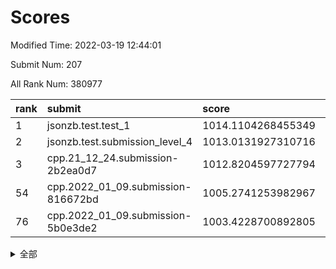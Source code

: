 # Scores

Modified Time: 2022-03-19 12:44:01

Submit Num: 207

All Rank Num: 380977

| rank |               submit               |       score        |       sigma        | pk_num |
| :--- | :--------------------------------- | :----------------- | :----------------- | :----- |
| 1    | jsonzb.test.test_1                 | 1014.1104268455349 | 0.8228027796894133 | 7363   |
| 2    | jsonzb.test.submission_level_4     | 1013.0131927310716 | 0.8041549011400068 | 7361   |
| 3    | cpp.21_12_24.submission-2b2ea0d7   | 1012.8204597727794 | 0.820004266528888  | 7357   |
| 54   | cpp.2022_01_09.submission-816672bd | 1005.2741253982967 | 0.7165110692106463 | 7364   |
| 76   | cpp.2022_01_09.submission-5b0e3de2 | 1003.4228700892805 | 0.7109133163691337 | 7366   |


<details>
<summary>全部</summary>

| rank |                 submit                 |       score        |       sigma        | pk_num |
| :--- | :------------------------------------- | :----------------- | :----------------- | :----- |
| 1    | jsonzb.test.test_1                     | 1014.1104268455349 | 0.8228027796894133 | 7363   |
| 2    | jsonzb.test.submission_level_4         | 1013.0131927310716 | 0.8041549011400068 | 7361   |
| 3    | cpp.21_12_24.submission-2b2ea0d7       | 1012.8204597727794 | 0.820004266528888  | 7357   |
| 4    | gobigger.level_3.submission_level_3_40 | 1012.5078758674956 | 0.7808016257092422 | 7363   |
| 5    | gobigger.level_3.submission_level_3_37 | 1011.8561623457986 | 0.7801459561471668 | 7361   |
| 6    | gobigger.level_3.submission_level_3_29 | 1011.7037941086996 | 0.7945526031021255 | 7359   |
| 7    | gobigger.level_3.submission_level_3_5  | 1011.1903604137196 | 0.7846851182890857 | 7362   |
| 8    | gobigger.level_3.submission_level_3_46 | 1011.1746379977183 | 0.7859941593457417 | 7361   |
| 9    | gobigger.level_3.submission_level_3_33 | 1011.1604622431644 | 0.7865777367373522 | 7361   |
| 10   | gobigger.level_3.submission_level_3_18 | 1011.0559906326374 | 0.7520389797984719 | 7356   |
| 11   | gobigger.level_3.submission_level_3_41 | 1011.048873073515  | 0.7517543831998168 | 7360   |
| 12   | gobigger.level_3.submission_level_3_44 | 1010.9678966626032 | 0.7639631654769472 | 7364   |
| 13   | gobigger.level_3.submission_level_3_17 | 1010.9433864036423 | 0.778782080387688  | 7365   |
| 14   | gobigger.level_3.submission_level_3_15 | 1010.9340616783471 | 0.7662815437293758 | 7361   |
| 15   | gobigger.level_3.submission_level_3_39 | 1010.8691773405279 | 0.7540384665067746 | 7360   |
| 16   | gobigger.level_3.submission_level_3_25 | 1010.8504597707129 | 0.7641653979634253 | 7361   |
| 17   | gobigger.level_3.submission_level_3_2  | 1010.8398002914626 | 0.7552856765453865 | 7353   |
| 18   | gobigger.level_3.submission_level_3_28 | 1010.8015911272685 | 0.7629412156994914 | 7364   |
| 19   | gobigger.level_3.submission_level_3_27 | 1010.5212092099728 | 0.7666460421884194 | 7366   |
| 20   | gobigger.level_3.submission_level_3_42 | 1010.5102637675044 | 0.7632377453110534 | 7361   |
| 21   | gobigger.level_3.submission_level_3_21 | 1010.469891881945  | 0.7709870180744087 | 7363   |
| 22   | gobigger.level_3.submission_level_3_31 | 1010.4178285447207 | 0.7575075538895297 | 7363   |
| 23   | gobigger.level_3.submission_level_3_14 | 1010.3934482544336 | 0.7825680350480653 | 7356   |
| 24   | gobigger.level_3.submission_level_3_6  | 1010.3869386945826 | 0.7622126644792717 | 7359   |
| 25   | gobigger.level_3.submission_level_3_3  | 1010.3692061229333 | 0.7614350018215833 | 7359   |
| 26   | gobigger.level_3.submission_level_3_9  | 1010.3243313481585 | 0.7611007219940995 | 7361   |
| 27   | gobigger.level_3.submission_level_3_11 | 1010.3039284282106 | 0.7694180404704479 | 7364   |
| 28   | gobigger.level_3.submission_level_3_24 | 1010.2414961419906 | 0.7498308866601979 | 7356   |
| 29   | gobigger.level_3.submission_level_3_16 | 1010.2398378960801 | 0.7812947162837308 | 7359   |
| 30   | gobigger.level_3.submission_level_3_49 | 1010.2292526151026 | 0.7748397988422705 | 7360   |
| 31   | gobigger.level_3.submission_level_3_36 | 1010.1621733615218 | 0.7658235277559967 | 7356   |
| 32   | gobigger.level_3.submission_level_3_19 | 1010.148418128482  | 0.7677615652971116 | 7359   |
| 33   | gobigger.level_3.submission_level_3_43 | 1010.134576164887  | 0.7493733302919389 | 7365   |
| 34   | gobigger.level_3.submission_level_3_10 | 1010.1101345974405 | 0.7689475901001894 | 7356   |
| 35   | gobigger.level_3.submission_level_3_22 | 1009.9608638023063 | 0.7610401318689809 | 7358   |
| 36   | gobigger.level_3.submission_level_3_23 | 1009.9591447294762 | 0.7558976282945615 | 7362   |
| 37   | gobigger.level_3.submission_level_3_0  | 1009.9203227660279 | 0.756889315236373  | 7358   |
| 38   | gobigger.level_3.submission_level_3_34 | 1009.8147622230457 | 0.7475389578049632 | 7365   |
| 39   | gobigger.level_3.submission_level_3_7  | 1009.8022809929918 | 0.7467973233698644 | 7366   |
| 40   | gobigger.level_3.submission_level_3_38 | 1009.7186484937389 | 0.7650765465865117 | 7358   |
| 41   | gobigger.level_3.submission_level_3_26 | 1009.6206841182817 | 0.7751230613119742 | 7362   |
| 42   | gobigger.level_3.submission_level_3_48 | 1009.5830342645169 | 0.7662960483257979 | 7358   |
| 43   | gobigger.level_3.submission_level_3_4  | 1009.5181339648126 | 0.7424815539112752 | 7361   |
| 44   | gobigger.level_3.submission_level_3_45 | 1009.49185012577   | 0.7444402992715705 | 7363   |
| 45   | gobigger.level_3.submission_level_3_8  | 1009.4732303304866 | 0.7679405497436668 | 7363   |
| 46   | gobigger.level_3.submission_level_3_20 | 1009.2118434722767 | 0.7422062753968532 | 7364   |
| 47   | gobigger.level_3.submission_level_3_30 | 1009.2069098422429 | 0.7460483317021517 | 7365   |
| 48   | gobigger.level_3.submission_level_3_1  | 1009.1217095103405 | 0.7818959820228621 | 7362   |
| 49   | gobigger.level_3.submission_level_3_12 | 1008.7765293954162 | 0.7510597709812464 | 7365   |
| 50   | gobigger.level_3.submission_level_3_47 | 1008.4914252502714 | 0.7605005770874214 | 7362   |
| 51   | gobigger.level_3.submission_level_3_32 | 1008.4564299632094 | 0.7505404759268696 | 7359   |
| 52   | gobigger.level_3.submission_level_3_35 | 1008.115666101126  | 0.7368367199525512 | 7362   |
| 53   | gobigger.level_3.submission_level_3_13 | 1007.9445335523307 | 0.7174867603652594 | 7364   |
| 54   | cpp.2022_01_09.submission-816672bd     | 1005.2741253982967 | 0.7165110692106463 | 7364   |
| 55   | gobigger.level_1.submission_level_1_3  | 1005.2017634930368 | 0.7216800688026536 | 7361   |
| 56   | gobigger.level_1.submission_level_1_34 | 1005.033724181767  | 0.7393201427277573 | 7363   |
| 57   | gobigger.level_1.submission_level_1_26 | 1004.9902586828914 | 0.7260177975163102 | 7363   |
| 58   | gobigger.level_1.submission_level_1_43 | 1004.7403640895425 | 0.7102672794948458 | 7365   |
| 59   | gobigger.level_1.submission_level_1_5  | 1004.7120999943633 | 0.723292805955498  | 7357   |
| 60   | gobigger.level_1.submission_level_1_28 | 1004.3762509527015 | 0.7177829263999357 | 7358   |
| 61   | gobigger.level_1.submission_level_1_49 | 1004.3038707122869 | 0.7082848986835311 | 7358   |
| 62   | gobigger.level_1.submission_level_1_25 | 1004.2998087425775 | 0.7187291642988407 | 7364   |
| 63   | gobigger.level_1.submission_level_1_46 | 1004.1047742468554 | 0.7150513300966274 | 7360   |
| 64   | gobigger.level_1.submission_level_1_36 | 1003.9975119167032 | 0.719049973668735  | 7360   |
| 65   | gobigger.level_1.submission_level_1_32 | 1003.9596243908305 | 0.7101537248182053 | 7361   |
| 66   | gobigger.level_1.submission_level_1_37 | 1003.9034995296611 | 0.7074758096697994 | 7366   |
| 67   | gobigger.level_1.submission_level_1_19 | 1003.8937268366153 | 0.7292840755964486 | 7364   |
| 68   | gobigger.level_1.submission_level_1_7  | 1003.8613840239693 | 0.719812777493005  | 7361   |
| 69   | gobigger.level_1.submission_level_1_22 | 1003.8476380094983 | 0.7090549875676064 | 7363   |
| 70   | gobigger.level_1.submission_level_1_8  | 1003.7464122096727 | 0.7132602926772872 | 7362   |
| 71   | gobigger.level_1.submission_level_1_40 | 1003.7159264794694 | 0.7225876917300889 | 7359   |
| 72   | gobigger.level_1.submission_level_1_45 | 1003.6450395675766 | 0.7200138626604777 | 7363   |
| 73   | gobigger.level_1.submission_level_1_9  | 1003.6262831363078 | 0.7176976856095935 | 7359   |
| 74   | gobigger.level_1.submission_level_1_29 | 1003.55379907144   | 0.7164160011494533 | 7364   |
| 75   | gobigger.level_1.submission_level_1_35 | 1003.5183309316577 | 0.7170242436044193 | 7361   |
| 76   | cpp.2022_01_09.submission-5b0e3de2     | 1003.4228700892805 | 0.7109133163691337 | 7366   |
| 77   | gobigger.level_1.submission_level_1_20 | 1003.3403913208982 | 0.7113862502907298 | 7363   |
| 78   | gobigger.level_1.submission_level_1_38 | 1003.2769365504865 | 0.7134016071487471 | 7358   |
| 79   | gobigger.level_1.submission_level_1_14 | 1003.2544483611695 | 0.7148985427578303 | 7362   |
| 80   | gobigger.level_1.submission_level_1_21 | 1003.2300229639998 | 0.7227627509282714 | 7365   |
| 81   | gobigger.level_1.submission_level_1_18 | 1003.1426190807567 | 0.7209669947789287 | 7365   |
| 82   | gobigger.level_1.submission_level_1_27 | 1003.0684863583256 | 0.7114736093554153 | 7359   |
| 83   | gobigger.level_1.submission_level_1_17 | 1003.0532482531978 | 0.7138731802151356 | 7369   |
| 84   | gobigger.level_1.submission_level_1_1  | 1003.0490154091451 | 0.7238314177026081 | 7367   |
| 85   | gobigger.level_1.submission_level_1_16 | 1003.0429567655879 | 0.7290062077384888 | 7364   |
| 86   | gobigger.level_1.submission_level_1_24 | 1002.9969413924752 | 0.72589946603881   | 7361   |
| 87   | gobigger.level_1.submission_level_1_15 | 1002.9587487144786 | 0.7200468232455913 | 7362   |
| 88   | gobigger.level_1.submission_level_1_6  | 1002.9567538687105 | 0.7239587650934608 | 7365   |
| 89   | gobigger.level_1.submission_level_1_23 | 1002.91199154806   | 0.7298807705559117 | 7361   |
| 90   | gobigger.level_1.submission_level_1_47 | 1002.8782834880602 | 0.7114025740513535 | 7367   |
| 91   | gobigger.level_1.submission_level_1_33 | 1002.8415049476099 | 0.7122858093181896 | 7363   |
| 92   | gobigger.level_1.submission_level_1_11 | 1002.7681475617561 | 0.7145919632821429 | 7367   |
| 93   | gobigger.level_1.submission_level_1_13 | 1002.7299223621318 | 0.721616456255381  | 7364   |
| 94   | gobigger.level_1.submission_level_1_48 | 1002.6860402274848 | 0.7122394494265462 | 7362   |
| 95   | gobigger.level_1.submission_level_1_31 | 1002.5881417148549 | 0.7204927866369596 | 7365   |
| 96   | gobigger.level_1.submission_level_1_44 | 1002.5741639210408 | 0.7294198822939941 | 7364   |
| 97   | gobigger.level_1.submission_level_1_10 | 1002.5156509789996 | 0.7290477316744064 | 7357   |
| 98   | gobigger.level_1.submission_level_1_0  | 1002.4800232506179 | 0.710956859957779  | 7361   |
| 99   | gobigger.level_1.submission_level_1_39 | 1002.4789159759827 | 0.7310022179175167 | 7360   |
| 100  | gobigger.level_1.submission_level_1_12 | 1002.3673988962992 | 0.7237919837741452 | 7359   |
| 101  | gobigger.level_1.submission_level_1_2  | 1002.3662076259736 | 0.7257955740858246 | 7362   |
| 102  | gobigger.level_1.submission_level_1_4  | 1002.348307913278  | 0.7043456106906589 | 7363   |
| 103  | gobigger.level_1.submission_level_1_42 | 1002.2450484831304 | 0.7111508482459081 | 7357   |
| 104  | gobigger.level_1.submission_level_1_41 | 1001.9512972527815 | 0.715703704155828  | 7370   |
| 105  | gobigger.level_1.submission_level_1_30 | 1001.6277761680395 | 0.7102305496437726 | 7365   |
| 106  | gobigger.random.submission_random_3    | 997.085789987572   | 0.7148600377560539 | 7365   |
| 107  | gobigger.random.submission_random_8    | 996.9458084862958  | 0.715635228794367  | 7362   |
| 108  | gobigger.random.submission_random_2    | 996.9337263827914  | 0.7106968068558966 | 7366   |
| 109  | gobigger.random.submission_random_0    | 996.8479763903464  | 0.717392493482715  | 7362   |
| 110  | gobigger.random.submission_random_31   | 996.7954834794909  | 0.705946162465431  | 7370   |
| 111  | gobigger.random.submission_random_12   | 996.7201562827875  | 0.7114952524070943 | 7358   |
| 112  | gobigger.random.submission_random_27   | 996.6619214900024  | 0.7159118761356413 | 7360   |
| 113  | gobigger.random.submission_random_26   | 996.5843291976809  | 0.7128125502529096 | 7364   |
| 114  | gobigger.random.submission_random_1    | 996.5015583791081  | 0.7050877310451258 | 7363   |
| 115  | gobigger.random.submission_random_5    | 996.443700121342   | 0.7191934047608882 | 7363   |
| 116  | gobigger.random.submission_random_42   | 996.4431878061782  | 0.7147258319516451 | 7364   |
| 117  | gobigger.random.submission_random_23   | 996.3997921403959  | 0.7130206992318693 | 7357   |
| 118  | gobigger.random.submission_random_49   | 996.2390229159827  | 0.700422874328115  | 7355   |
| 119  | gobigger.random.submission_random_28   | 996.2275052768197  | 0.7089348317038746 | 7365   |
| 120  | gobigger.random.submission_random_30   | 996.185416498278   | 0.7035193186874339 | 7361   |
| 121  | gobigger.random.submission_random_22   | 996.1578712792225  | 0.7054463341315683 | 7360   |
| 122  | gobigger.random.submission_random_13   | 996.1313937017413  | 0.7086880664168689 | 7362   |
| 123  | gobigger.random.submission_random_41   | 996.1266246926116  | 0.7037371600009339 | 7363   |
| 124  | gobigger.random.submission_random_47   | 996.0775132187091  | 0.7025746525528529 | 7368   |
| 125  | gobigger.random.submission_random_46   | 996.0100041309963  | 0.7338153406087503 | 7358   |
| 126  | gobigger.random.submission_random_39   | 996.0032371015778  | 0.7082157484799498 | 7366   |
| 127  | gobigger.random.submission_random_43   | 995.9834585649273  | 0.7082838722369895 | 7365   |
| 128  | gobigger.random.submission_random_34   | 995.981834338201   | 0.7132846937287664 | 7362   |
| 129  | gobigger.random.submission_random_16   | 995.9704573042663  | 0.7068622860978253 | 7364   |
| 130  | gobigger.random.submission_random_36   | 995.9588722159596  | 0.703996442989069  | 7358   |
| 131  | gobigger.random.submission_random_15   | 995.9298483074969  | 0.7111880876448069 | 7362   |
| 132  | gobigger.random.submission_random_40   | 995.9110000503929  | 0.7174384605949421 | 7362   |
| 133  | gobigger.random.submission_random_44   | 995.8999415497397  | 0.722044703324271  | 7366   |
| 134  | gobigger.random.submission_random_10   | 995.8994098152393  | 0.7131541895712266 | 7367   |
| 135  | gobigger.random.submission_random_20   | 995.8783148006847  | 0.7163588038767957 | 7367   |
| 136  | gobigger.random.submission_random_9    | 995.8582082606322  | 0.7113289273975808 | 7359   |
| 137  | gobigger.random.submission_random_35   | 995.8429204215149  | 0.7134566088731046 | 7362   |
| 138  | gobigger.random.submission_random_37   | 995.7787889618539  | 0.7275952967315411 | 7364   |
| 139  | gobigger.random.submission_random_45   | 995.6662004060724  | 0.7206715418454244 | 7360   |
| 140  | gobigger.random.submission_random_11   | 995.6547617752531  | 0.7071834030468885 | 7362   |
| 141  | gobigger.random.submission_random_48   | 995.535477030926   | 0.7153558201777992 | 7362   |
| 142  | gobigger.random.submission_random_24   | 995.5240031613504  | 0.7179242021124675 | 7363   |
| 143  | gobigger.random.submission_random_32   | 995.5123881322277  | 0.7131408684525644 | 7356   |
| 144  | gobigger.random.submission_random_7    | 995.3966688993248  | 0.7101240694518821 | 7352   |
| 145  | gobigger.random.submission_random_33   | 995.3375842817767  | 0.703382942647117  | 7363   |
| 146  | gobigger.random.submission_random_4    | 995.2994946625118  | 0.724666126763492  | 7362   |
| 147  | gobigger.random.submission_random_14   | 995.2941271376646  | 0.7026169238526335 | 7361   |
| 148  | gobigger.random.submission_random_6    | 995.2786498642973  | 0.7185124367991241 | 7364   |
| 149  | gobigger.random.submission_random_18   | 995.2557042070316  | 0.7070382482710791 | 7361   |
| 150  | gobigger.random.submission_random_17   | 995.0829646501436  | 0.7232740594791801 | 7357   |
| 151  | gobigger.random.submission_random_25   | 994.8916448184083  | 0.7090134473030443 | 7362   |
| 152  | gobigger.random.submission_random_21   | 994.8676455130221  | 0.7115687153350325 | 7361   |
| 153  | gobigger.random.submission_random_19   | 994.8644681928115  | 0.7216094524619978 | 7361   |
| 154  | gobigger.random.submission_random_38   | 994.5642132630066  | 0.73631166593129   | 7364   |
| 155  | gobigger.level_2.submission_level_2_10 | 993.8747001748071  | 0.7209329956679956 | 7360   |
| 156  | gobigger.level_2.submission_level_2_28 | 993.8699280704797  | 0.7321793230171987 | 7364   |
| 157  | gobigger.random.submission_random_29   | 993.7324690393557  | 0.7126132322385963 | 7362   |
| 158  | gobigger.level_2.submission_level_2_5  | 993.3359164839824  | 0.7255797982498676 | 7360   |
| 159  | gobigger.level_2.submission_level_2_29 | 993.1904732497924  | 0.7398228416875521 | 7364   |
| 160  | gobigger.level_2.submission_level_2_39 | 993.188317925669   | 0.7254523966841152 | 7357   |
| 161  | gobigger.level_2.submission_level_2_46 | 993.1484864914497  | 0.7504686398108256 | 7363   |
| 162  | gobigger.level_2.submission_level_2_15 | 993.1043247637268  | 0.7513979139133    | 7364   |
| 163  | gobigger.level_2.submission_level_2_6  | 993.0023175317651  | 0.7360665499787121 | 7358   |
| 164  | gobigger.level_2.submission_level_2_44 | 992.868036880758   | 0.7471628527437836 | 7359   |
| 165  | gobigger.level_2.submission_level_2_37 | 992.7418298002214  | 0.7430704389172427 | 7357   |
| 166  | gobigger.level_2.submission_level_2_11 | 992.7277848748392  | 0.7274924329704416 | 7360   |
| 167  | gobigger.level_2.submission_level_2_7  | 992.6531561659956  | 0.7451804459102508 | 7358   |
| 168  | gobigger.level_2.submission_level_2_49 | 992.5943135219121  | 0.7654403911967541 | 7362   |
| 169  | gobigger.level_2.submission_level_2_32 | 992.4952520217091  | 0.7412795543363793 | 7355   |
| 170  | gobigger.level_2.submission_level_2_45 | 992.4637011237302  | 0.7411961238105652 | 7365   |
| 171  | gobigger.level_2.submission_level_2_41 | 992.4089388489882  | 0.7528685827865685 | 7357   |
| 172  | gobigger.level_2.submission_level_2_43 | 992.3855395897381  | 0.7507620221062444 | 7368   |
| 173  | gobigger.level_2.submission_level_2_42 | 992.2386361083423  | 0.7301233800588877 | 7366   |
| 174  | gobigger.level_2.submission_level_2_26 | 992.2027751141903  | 0.720579277186711  | 7360   |
| 175  | gobigger.level_2.submission_level_2_4  | 992.1710060276514  | 0.7329812696891653 | 7362   |
| 176  | gobigger.level_2.submission_level_2_3  | 992.1143003216778  | 0.7250016239277697 | 7355   |
| 177  | gobigger.level_2.submission_level_2_22 | 992.0988153896299  | 0.7354617301179429 | 7365   |
| 178  | gobigger.level_2.submission_level_2_19 | 992.0721399880352  | 0.7513450412714576 | 7364   |
| 179  | gobigger.level_2.submission_level_2_25 | 991.9784339242799  | 0.7578195868798533 | 7361   |
| 180  | gobigger.level_2.submission_level_2_40 | 991.9459012431603  | 0.7451754361534488 | 7363   |
| 181  | gobigger.level_2.submission_level_2_34 | 991.9188259208579  | 0.7308694046388701 | 7361   |
| 182  | gobigger.level_2.submission_level_2_0  | 991.9124093654806  | 0.7452513247572595 | 7361   |
| 183  | gobigger.level_2.submission_level_2_14 | 991.8345463645257  | 0.7418494435922796 | 7363   |
| 184  | gobigger.level_2.submission_level_2_2  | 991.7899640724123  | 0.7355176406987279 | 7369   |
| 185  | gobigger.level_2.submission_level_2_13 | 991.7652331749531  | 0.7633668595942124 | 7360   |
| 186  | gobigger.level_2.submission_level_2_38 | 991.762555370099   | 0.755547452410767  | 7365   |
| 187  | gobigger.level_2.submission_level_2_24 | 991.7218383955969  | 0.7474785619567735 | 7366   |
| 188  | gobigger.level_2.submission_level_2_9  | 991.5382490519856  | 0.7495759525878725 | 7359   |
| 189  | gobigger.level_2.submission_level_2_48 | 991.5376321420591  | 0.7761277798466971 | 7365   |
| 190  | gobigger.level_2.submission_level_2_8  | 991.4970928090888  | 0.753862495716543  | 7364   |
| 191  | gobigger.level_2.submission_level_2_18 | 991.4565059110041  | 0.7607805167157947 | 7361   |
| 192  | gobigger.level_2.submission_level_2_1  | 991.3683190265515  | 0.7497368811040195 | 7363   |
| 193  | gobigger.level_2.submission_level_2_36 | 991.2709550543697  | 0.755883402094792  | 7368   |
| 194  | gobigger.level_2.submission_level_2_27 | 991.2322273753384  | 0.7464477780798938 | 7360   |
| 195  | gobigger.level_2.submission_level_2_35 | 991.1234309102699  | 0.7573987357153337 | 7360   |
| 196  | gobigger.level_2.submission_level_2_20 | 991.0876531072564  | 0.7500039965328564 | 7362   |
| 197  | gobigger.level_2.submission_level_2_47 | 991.0816189031024  | 0.7492777315603437 | 7364   |
| 198  | gobigger.level_2.submission_level_2_17 | 991.0603548699247  | 0.7627395579385904 | 7365   |
| 199  | gobigger.level_2.submission_level_2_33 | 991.019402229128   | 0.769788037485291  | 7365   |
| 200  | gobigger.level_2.submission_level_2_12 | 990.9643361257774  | 0.7532593649712164 | 7356   |
| 201  | gobigger.level_2.submission_level_2_16 | 990.9502531935632  | 0.7775990331629357 | 7364   |
| 202  | gobigger.level_2.submission_level_2_31 | 990.884225873999   | 0.7480918800989758 | 7357   |
| 203  | gobigger.level_2.submission_level_2_21 | 990.8093060496137  | 0.7630268769780078 | 7364   |
| 204  | gobigger.level_2.submission_level_2_23 | 990.5476593843559  | 0.7645900723291129 | 7363   |
| 205  | gobigger.level_2.submission_level_2_30 | 990.4028332172579  | 0.7542223938312516 | 7366   |
| 206  | gobigger.none.submission_none_0        | 977.6881448934529  | 1.290489365219985  | 7361   |
| 207  | gobigger.none.submission_none_1        | 975.2608066166935  | 1.553591192692804  | 7368   |

</details>